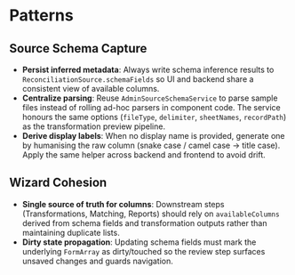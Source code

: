 # Patterns

## Source Schema Capture
- **Persist inferred metadata**: Always write schema inference results to `ReconciliationSource.schemaFields` so UI and
  backend share a consistent view of available columns.
- **Centralize parsing**: Reuse `AdminSourceSchemaService` to parse sample files instead of rolling ad-hoc parsers in
  component code. The service honours the same options (`fileType`, `delimiter`, `sheetNames`, `recordPath`) as the
  transformation preview pipeline.
- **Derive display labels**: When no display name is provided, generate one by humanising the raw column (snake case /
  camel case -> title case). Apply the same helper across backend and frontend to avoid drift.

## Wizard Cohesion
- **Single source of truth for columns**: Downstream steps (Transformations, Matching, Reports) should rely on
  `availableColumns` derived from schema fields and transformation outputs rather than maintaining duplicate lists.
- **Dirty state propagation**: Updating schema fields must mark the underlying `FormArray` as dirty/touched so the
  review step surfaces unsaved changes and guards navigation.

